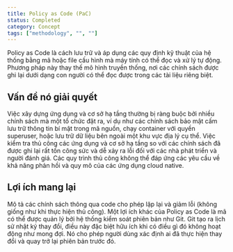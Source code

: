 ```yaml
---
title: Policy as Code (PaC)
status: Completed
category: Concept
tags: ["methodology", "", ""]
---
```


Policy as Code là cách lưu trữ và áp dụng các quy định kỹ thuật của hệ thống bằng mã hoặc file cấu hình mà máy tính có thể đọc và xử lý tự động.
Phương pháp này thay thế mô hình truyền thống, nơi các chính sách được ghi lại dưới dạng con người có thể đọc được trong các tài liệu riêng biệt.

## Vấn đề nó giải quyết

Việc xây dựng ứng dụng và cơ sở hạ tầng thường bị ràng buộc bởi nhiều chính sách mà một tổ chức đặt ra, 
ví dụ như các chính sách bảo mật cấm lưu trữ thông tin bí mật trong mã nguồn, chạy container với quyền superuser, 
hoặc lưu trữ dữ liệu bên ngoài một khu vực địa lý cụ thể.
Việc kiểm tra thủ công các ứng dụng và cơ sở hạ tầng so với các chính sách đã được ghi lại rất tốn công sức và dễ xảy ra lỗi đối với các nhà phát triển và người đánh giá. 
Các quy trình thủ công không thể đáp ứng các yêu cầu về khả năng phản hồi và quy mô của các ứng dụng cloud native.

## Lợi ích mang lại

Mô tả các chính sách thông qua code cho phép lặp lại và giảm lỗi (không giống như khi thực hiện thủ công). 
Một lợi ích khác của Policy as Code là mã có thể được quản lý bởi hệ thống kiểm soát phiên bản như Git.
Git tạo ra lịch sử nhật ký thay đổi, điều này đặc biệt hữu ích khi có điều gì đó không hoạt động như mong đợi.
Nó cho phép người dùng xác định ai đã thực hiện thay đổi và quay trở lại phiên bản trước đó.
